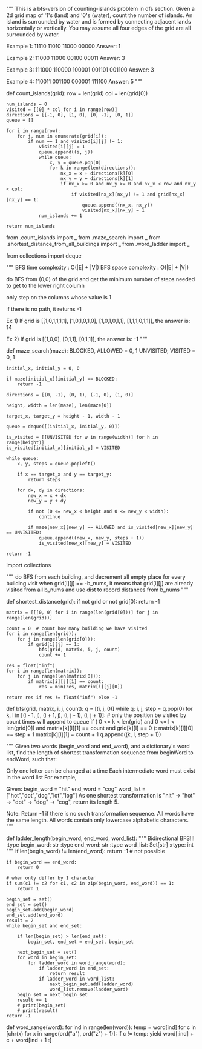 """
This is a bfs-version of counting-islands problem in dfs section.
Given a 2d grid map of '1's (land) and '0's (water),
count the number of islands.
An island is surrounded by water and is formed by
connecting adjacent lands horizontally or vertically.
You may assume all four edges of the grid are all surrounded by water.

Example 1:
11110
11010
11000
00000
Answer: 1

Example 2:
11000
11000
00100
00011
Answer: 3

Example 3:
111000
110000
100001
001101
001100
Answer: 3

Example 4:
110011
001100
000001
111100
Answer: 5
"""

def count_islands(grid):
row = len(grid)
col = len(grid[0])

    num_islands = 0
    visited = [[0] * col for i in range(row)]
    directions = [[-1, 0], [1, 0], [0, -1], [0, 1]]
    queue = []

    for i in range(row):
        for j, num in enumerate(grid[i]):
            if num == 1 and visited[i][j] != 1:
                visited[i][j] = 1
                queue.append((i, j))
                while queue:
                    x, y = queue.pop(0)
                    for k in range(len(directions)):
                        nx_x = x + directions[k][0]
                        nx_y = y + directions[k][1]
                        if nx_x >= 0 and nx_y >= 0 and nx_x < row and nx_y < col:
                            if visited[nx_x][nx_y] != 1 and grid[nx_x][nx_y] == 1:
                                queue.append((nx_x, nx_y))
                                visited[nx_x][nx_y] = 1
                num_islands += 1

    return num_islands

from .count_islands import _
from .maze_search import _
from .shortest_distance_from_all_buildings import _
from .word_ladder import _

from collections import deque

"""
BFS time complexity : O(|E| + |V|)
BFS space complexity : O(|E| + |V|)

do BFS from (0,0) of the grid and get the minimum number of steps needed to get to the lower right column

only step on the columns whose value is 1

if there is no path, it returns -1

Ex 1)
If grid is
[[1,0,1,1,1,1],
 [1,0,1,0,1,0],
 [1,0,1,0,1,1],
 [1,1,1,0,1,1]],
the answer is: 14

Ex 2)
If grid is
[[1,0,0],
 [0,1,1],
 [0,1,1]],
the answer is: -1
"""

def maze_search(maze):
BLOCKED, ALLOWED = 0, 1
UNVISITED, VISITED = 0, 1

    initial_x, initial_y = 0, 0

    if maze[initial_x][initial_y] == BLOCKED:
        return -1

    directions = [(0, -1), (0, 1), (-1, 0), (1, 0)]

    height, width = len(maze), len(maze[0])

    target_x, target_y = height - 1, width - 1

    queue = deque([(initial_x, initial_y, 0)])

    is_visited = [[UNVISITED for w in range(width)] for h in range(height)]
    is_visited[initial_x][initial_y] = VISITED

    while queue:
        x, y, steps = queue.popleft()

        if x == target_x and y == target_y:
            return steps

        for dx, dy in directions:
            new_x = x + dx
            new_y = y + dy

            if not (0 <= new_x < height and 0 <= new_y < width):
                continue

            if maze[new_x][new_y] == ALLOWED and is_visited[new_x][new_y] == UNVISITED:
                queue.append((new_x, new_y, steps + 1))
                is_visited[new_x][new_y] = VISITED

    return -1

import collections

"""
do BFS from each building, and decrement all empty place for every building visit
when grid[i][j] == -b_nums, it means that grid[i][j] are already visited from all b_nums
and use dist to record distances from b_nums
"""

def shortest_distance(grid):
if not grid or not grid[0]:
return -1

    matrix = [[[0, 0] for i in range(len(grid[0]))] for j in range(len(grid))]

    count = 0  # count how many building we have visited
    for i in range(len(grid)):
        for j in range(len(grid[0])):
            if grid[i][j] == 1:
                bfs(grid, matrix, i, j, count)
                count += 1

    res = float("inf")
    for i in range(len(matrix)):
        for j in range(len(matrix[0])):
            if matrix[i][j][1] == count:
                res = min(res, matrix[i][j][0])

    return res if res != float("inf") else -1

def bfs(grid, matrix, i, j, count):
q = [(i, j, 0)]
while q:
i, j, step = q.pop(0)
for k, l in [(i - 1, j), (i + 1, j), (i, j - 1), (i, j + 1)]: # only the position be visited by count times will append to queue
if (
0 <= k < len(grid)
and 0 <= l < len(grid[0])
and matrix[k][l][1] == count
and grid[k][l] == 0
):
matrix[k][l][0] += step + 1
matrix[k][l][1] = count + 1
q.append((k, l, step + 1))

"""
Given two words (begin_word and end_word), and a dictionary's word list,
find the length of shortest transformation sequence
from beginWord to endWord, such that:

Only one letter can be changed at a time
Each intermediate word must exist in the word list
For example,

Given:
begin_word = "hit"
end_word = "cog"
word_list = ["hot","dot","dog","lot","log"]
As one shortest transformation is "hit" -> "hot" -> "dot" -> "dog" -> "cog",
return its length 5.

Note:
Return -1 if there is no such transformation sequence.
All words have the same length.
All words contain only lowercase alphabetic characters.
"""

def ladder_length(begin_word, end_word, word_list):
"""
Bidirectional BFS!!!
:type begin_word: str
:type end_word: str
:type word_list: Set[str]
:rtype: int
"""
if len(begin_word) != len(end_word):
return -1 # not possible

    if begin_word == end_word:
        return 0

    # when only differ by 1 character
    if sum(c1 != c2 for c1, c2 in zip(begin_word, end_word)) == 1:
        return 1

    begin_set = set()
    end_set = set()
    begin_set.add(begin_word)
    end_set.add(end_word)
    result = 2
    while begin_set and end_set:

        if len(begin_set) > len(end_set):
            begin_set, end_set = end_set, begin_set

        next_begin_set = set()
        for word in begin_set:
            for ladder_word in word_range(word):
                if ladder_word in end_set:
                    return result
                if ladder_word in word_list:
                    next_begin_set.add(ladder_word)
                    word_list.remove(ladder_word)
        begin_set = next_begin_set
        result += 1
        # print(begin_set)
        # print(result)
    return -1

def word_range(word):
for ind in range(len(word)):
temp = word[ind]
for c in [chr(x) for x in range(ord("a"), ord("z") + 1)]:
if c != temp:
yield word[:ind] + c + word[ind + 1 :]
